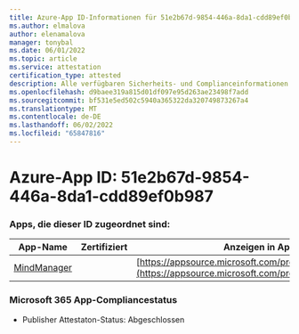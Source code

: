 ```yaml
---
title: Azure-App ID-Informationen für 51e2b67d-9854-446a-8da1-cdd89ef0b987
ms.author: elmalova
author: elenamalova
manager: tonybal
ms.date: 06/01/2022
ms.topic: article
ms.service: attestation
certification_type: attested
description: Alle verfügbaren Sicherheits- und Complianceinformationen für 51e2b67d-9854-446a-8da1-cdd89ef0b987.
ms.openlocfilehash: d9baee319a815d01df097e95d263ae23498f7add
ms.sourcegitcommit: bf531e5ed502c5940a365322da320749873267a4
ms.translationtype: MT
ms.contentlocale: de-DE
ms.lasthandoff: 06/02/2022
ms.locfileid: "65847816"
---
```

# <a name="azure-app-id-51e2b67d-9854-446a-8da1-cdd89ef0b987"></a>Azure-App ID: 51e2b67d-9854-446a-8da1-cdd89ef0b987


### <a name="apps-associated-with-this-id"></a>Apps, die dieser ID zugeordnet sind:
| **App-Name** | **Zertifiziert** | **Anzeigen in AppSource** |
|--------------|---------------|-----------------------|
| [MindManager](../forward/WA200002261.md) |  | [https://appsource.microsoft.com/product/office/WA200002261](https://appsource.microsoft.com/product/office/WA200002261) |

### <a name="microsoft-365-app-compliance-status"></a>Microsoft 365 App-Compliancestatus
- Publisher Attestaton-Status: Abgeschlossen
